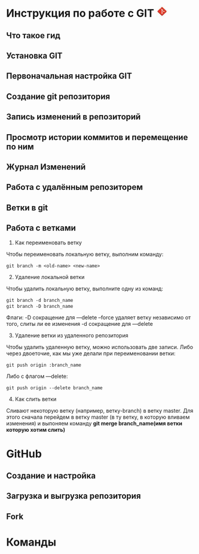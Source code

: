 # Инструкция по работе с GIT ![Logo](images/logo.jpg "logo")
## Что такое гид


## Установка GIT


## Первоначальная настройка GIT



## Создание git репозитория



## Запись изменений в репозиторий



## Просмотр истории коммитов и перемещение по ним



## Журнал Изменений



## Работа с удалённым репозиторем



## Ветки в git



## Работа с ветками

1. Как переименовать ветку

Чтобы переименовать локальную ветку, выполним команду:

    git branch -m <old-name> <new-name>

2. Удаление локальной ветки

Чтобы удалить локальную ветку, выполните одну из команд:

    git branch -d branch_name
    git branch -D branch_name
Флаги:
-D сокращение для —delete –force удаляет ветку независимо от того, слиты ли ее изменения
-d сокращение для —delete

3. Удаление ветки из удаленного репозитория

Чтобы удалить удаленную ветку, можно использовать две записи.
Либо через двоеточие, как мы уже делали при переименовании ветки:

    git push origin :branch_name

Либо с флагом —delete:

    git push origin --delete branch_name

4. Как слить ветки

Cливают некоторую ветку (например, ветку-branch) в ветку master. Для этого сначала перейдем в ветку master (в ту ветку, в которую вливаем изменения) и выпоняем команду **git merge branch_name(имя ветки которую хотим слить)**

# GitHub
## Создание и настройка



## Загрузка и выгрузка репозитория



## Fork



# Команды

